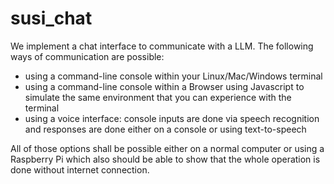 # susi_chat

We implement a chat interface to communicate with a LLM. The following ways of communication are possible:

- using a command-line console within your Linux/Mac/Windows terminal
- using a command-line console within a Browser using Javascript to simulate the same environment that you can experience with the terminal
- using a voice interface: console inputs are done via speech recognition and responses are done either on a console or using text-to-speech

All of those options shall be possible either on a normal computer or using a Raspberry Pi which also should be able to show that the whole operation is done without internet connection.

